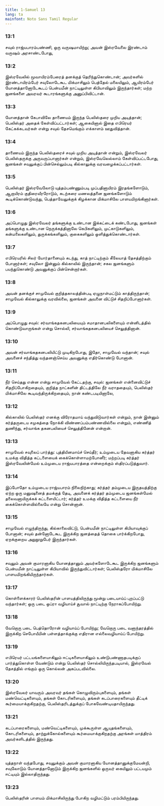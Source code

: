 ```yaml
---
title: 1-Samuel 13
lang: ta
mainfont: Noto Sans Tamil Regular
---
```


###  13:1

சவுல் ராஜ்யபாரம்பண்ணி, ஒரு வருஷமாயிற்று; அவன் இஸ்ரவேலை இரண்டாம் வருஷம் அரசாண்டபோது,

###  13:2

இஸ்ரவேலில் மூவாயிரம்பேரைத் தனக்குத் தெரிந்துகொண்டான்; அவர்களில் இரண்டாயிரம்பேர் சவுலோடேகூட மிக்மாசிலும் பெத்தேல் மலையிலும், ஆயிரம்பேர் யோனத்தானோடேகூடப் பென்யமீன் நாட்டிலுள்ள கிபியாவிலும் இருந்தார்கள்; மற்ற ஜனங்களை அவரவர் கூடாரங்களுக்கு அனுப்பிவிட்டான்.

###  13:3

யோனத்தான் கேபாவிலே தாணையம் இருந்த பெலிஸ்தரை முறிய அடித்தான்; பெலிஸ்தர் அதைக் கேள்விப்பட்டார்கள்; ஆகையினால் இதை எபிரெயர் கேட்கக்கடவர்கள் என்று சவுல் தேசமெங்கும் எக்காளம் ஊதுவித்தான்.

###  13:4

தாணையம் இருந்த பெலிஸ்தரைச் சவுல் முறிய அடித்தான் என்றும், இஸ்ரவேலர் பெலிஸ்தருக்கு அருவருப்பானார்கள் என்றும், இஸ்ரவேலெல்லாம் கேள்விப்பட்டபோது, ஜனங்கள் சவுலுக்குப் பின்செல்லும்படி கில்காலுக்கு வரவழைக்கப்பட்டார்கள்.

###  13:5

பெலிஸ்தர் இஸ்ரவேலோடு யுத்தம்பண்ணும்படி முப்பதினாயிரம் இரதங்களோடும், ஆறாயிரம் குதிரைவீரரோடும், கடற்கரை மணலத்தனை ஜனங்களோடும் கூடிக்கொண்டுவந்து, பெத்தாவேலுக்குக் கிழக்கான மிக்மாசிலே பாளயமிறங்கினார்கள்.

###  13:6

அப்பொழுது இஸ்ரவேலர் தங்களுக்கு உண்டான இக்கட்டைக் கண்டபோது, ஜனங்கள் தங்களுக்கு உண்டான நெருக்கத்தினாலே கெபிகளிலும், முட்காடுகளிலும், கன்மலைகளிலும், துருக்கங்களிலும், குகைகளிலும் ஒளித்துக்கொண்டார்கள்.

###  13:7

எபிரெயரில் சிலர் யோர்தானையும் கடந்து, காத் நாட்டிற்கும் கீலேயாத் தேசத்திற்கும் போனார்கள்; சவுலோ இன்னும் கில்காலில் இருந்தான்; சகல ஜனங்களும் பயந்துகொண்டு அவனுக்குப் பின்சென்றார்கள்.

###  13:8

அவன் தனக்குச் சாமுவேல் குறித்தகாலத்தின்படி ஏழுநாள்மட்டும் காத்திருந்தான்; சாமுவேல் கில்காலுக்கு வரவில்லை, ஜனங்கள் அவனை விட்டுச் சிதறிப்போனார்கள்.

###  13:9

அப்பொழுது சவுல்: சர்வாங்கதகனபலியையும் சமாதானபலிகளையும் என்னிடத்தில் கொண்டுவாருங்கள் என்று சொல்லி, சர்வாங்கதகனபலியைச் செலுத்தினான்.

###  13:10

அவன் சர்வாங்கதகனபலியிட்டு முடிகிறபோது, இதோ, சாமுவேல் வந்தான்; சவுல் அவனைச் சந்தித்து வந்தனஞ்செய்ய அவனுக்கு எதிர்கொண்டு போனான்.

###  13:11

நீர் செய்தது என்ன என்று சாமுவேல் கேட்டதற்கு, சவுல்: ஜனங்கள் என்னைவிட்டுச் சிதறிப்போகிறதையும், குறித்த நாட்களின் திட்டத்திலே நீர் வராததையும், பெலிஸ்தர் மிக்மாசிலே கூடிவந்திருக்கிறதையும், நான் கண்டபடியினாலே,

###  13:12

கில்காலில் பெலிஸ்தர் எனக்கு விரோதமாய் வந்துவிடுவார்கள் என்றும், நான் இன்னும் கர்த்தருடைய சமுகத்தை நோக்கி விண்ணப்பம்பண்ணவில்லை என்றும், எண்ணித் துணிந்து, சர்வாங்க தகனபலியைச் செலுத்தினேன் என்றான்.

###  13:13

சாமுவேல் சவுலைப் பார்த்து: புத்தியீனமாய்ச் செய்தீர்; உம்முடைய தேவனாகிய கர்த்தர் உமக்கு விதித்த கட்டளையைக் கைக்கொள்ளாமற்போனீர்; மற்றப்படி கர்த்தர் இஸ்ரவேலின்மேல் உம்முடைய ராஜ்யபாரத்தை என்றைக்கும் ஸ்திரப்படுத்துவார்.

###  13:14

இப்போதோ உம்முடைய ராஜ்யபாரம் நிலைநிற்காது; கர்த்தர் தம்முடைய இருதயத்திற்கு ஏற்ற ஒரு மனுஷனைத் தமக்குத் தேடி, அவனைக் கர்த்தர் தம்முடைய ஜனங்கள்மேல் தலைவனாயிருக்கக் கட்டளையிட்டார்; கர்த்தர் உமக்கு விதித்த கட்டளையை நீர் கைக்கொள்ளவில்லையே என்று சொன்னான்.

###  13:15

சாமுவேல் எழுந்திருந்து, கில்காலைவிட்டு, பென்யமீன் நாட்டிலுள்ள கிபியாவுக்குப் போனான்; சவுல் தன்னோடேகூட இருக்கிற ஜனத்தைத் தொகை பார்க்கிறபோது, ஏறக்குறைய அறுநூறுபேர் இருந்தார்கள்.

###  13:16

சவுலும் அவன் குமாரனாகிய யோனத்தானும் அவர்களோடேகூட இருக்கிற ஜனங்களும் பென்யமீன் நாட்டிலுள்ள கிபியாவில் இருந்துவிட்டார்கள்; பெலிஸ்தரோ மிக்மாசிலே பாளயமிறங்கியிருந்தார்கள்.

###  13:17

கொள்ளைக்காரர் பெலிஸ்தரின் பாளயத்திலிருந்து மூன்று படையாய்ப் புறப்பட்டு வந்தார்கள்; ஒரு படை ஒப்ரா வழியாய்ச் சூவால் நாட்டிற்கு நேராகப்போயிற்று.

###  13:18

வேறொரு படை பெத்தொரோன் வழியாய்ப் போயிற்று; வேறொரு படை வனாந்தரத்தில் இருக்கிற செபோயீமின் பள்ளத்தாக்குக்கு எதிரான எல்லைவழியாய்ப் போயிற்று.

###  13:19

எபிரெயர் பட்டயங்களையாகிலும் ஈட்டிகளையாகிலும் உண்டுபண்ணாதபடிக்குப் பார்த்துகொள்ள வேண்டும் என்று பெலிஸ்தர் சொல்லியிருந்தபடியால், இஸ்ரவேல் தேசத்தில் எங்கும் ஒரு கொல்லன் அகப்படவில்லை.

###  13:20

இஸ்ரவேலர் யாவரும் அவரவர் தங்கள் கொழுவிரும்புகளையும், தங்கள் மண்வெட்டிகளையும், தங்கள் கோடரிகளையும், தங்கள் கடப்பாரைகளையும் தீட்டிக் கூர்மையாக்குகிறதற்கு, பெலிஸ்தரிடத்துக்குப் போகவேண்டியதாயிருந்தது.

###  13:21

கடப்பாரைகளையும், மண்வெட்டிகளையும், முக்கூருள்ள ஆயுதங்களையும், கோடரிகளையும், தாற்றுக்கோல்களையும் கூர்மையாக்குகிறதற்கு அரங்கள் மாத்திரம் அவர்களிடத்தில் இருந்தது.

###  13:22

யுத்தநாள் வந்தபோது, சவுலுக்கும் அவன் குமாரனாகிய யோனத்தானுக்குமேயன்றி, சவுலோடும் யோனத்தானோடும் இருக்கிற ஜனங்களில் ஒருவர் கையிலும் பட்டயமும் ஈட்டியும் இல்லாதிருந்தது.

###  13:23

பெலிஸ்தரின் பாளயம் மிக்மாசிலிருந்து போகிற வழிமட்டும் பரம்பியிருந்தது.


